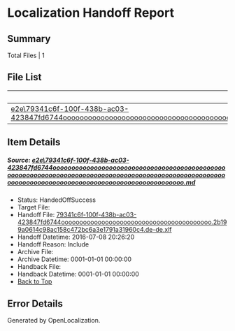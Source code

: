 # <a name='report-top'></a> Localization Handoff Report

## Summary
 Total Files | 1

## File List
 Source File | Status | Details 
 ----------- | ------ | ------- 
 [e2e\79341c6f-100f-438b-ac03-423847fd6744ooooooooooooooooooooooooooooooooooooooooooooooooooooooooooooooooooooooooooooooooooooooooooooooooooooooooooooooooooooooooooooooooooooooooooooooooooooooo.md](https://github.com/OpenLocalizationTestOrg/oltest/blob/8c1c6f1af59665458a2ea3140e1832c12a6e9aa6/e2e/79341c6f-100f-438b-ac03-423847fd6744ooooooooooooooooooooooooooooooooooooooooooooooooooooooooooooooooooooooooooooooooooooooooooooooooooooooooooooooooooooooooooooooooooooooooooooooooooooooo.md) | HandedOffSuccess | [Details](#36361913d571520532047ddfa9f310f8b3a774432)

## Item Details
##### <a name='36361913d571520532047ddfa9f310f8b3a774432'></a> Source: [e2e\79341c6f-100f-438b-ac03-423847fd6744ooooooooooooooooooooooooooooooooooooooooooooooooooooooooooooooooooooooooooooooooooooooooooooooooooooooooooooooooooooooooooooooooooooooooooooooooooooooo.md](https://github.com/OpenLocalizationTestOrg/oltest/blob/8c1c6f1af59665458a2ea3140e1832c12a6e9aa6/e2e/79341c6f-100f-438b-ac03-423847fd6744ooooooooooooooooooooooooooooooooooooooooooooooooooooooooooooooooooooooooooooooooooooooooooooooooooooooooooooooooooooooooooooooooooooooooooooooooooooooo.md)
* Status: HandedOffSuccess
* Target File: 
* Handoff File: [79341c6f-100f-438b-ac03-423847fd6744ooooooooooooooooooooooooooooooooooooooooo.2b199a0614c98ac158c472bc6a3e1791a31960c4.de-de.xlf](https://github.com/OpenLocalizationTestOrg/olhandoff-e2e/blob/e700656688deb4c511efbde1c19db4e430ae2a19/ol-handoff/OpenLocalizationTestOrg/oltest-dede-fly/ci/ht/79341c6f-100f-438b-ac03-423847fd6744ooooooooooooooooooooooooooooooooooooooooo.2b199a0614c98ac158c472bc6a3e1791a31960c4.de-de.xlf)
* Handoff Datetime: 2016-07-08 20:26:20
* Handoff Reason: Include
* Archive File: 
* Archive Datetime: 0001-01-01 00:00:00
* Handback File: 
* Handback Datetime: 0001-01-01 00:00:00
* [Back to Top](#report-top)


## Error Details

Generated by OpenLocalization.
